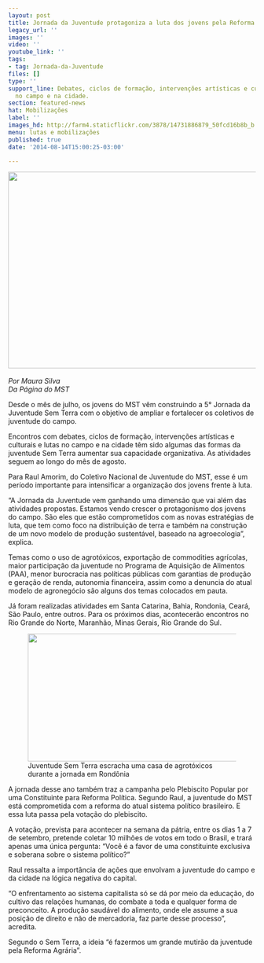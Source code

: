 ```yaml
---
layout: post
title: Jornada da Juventude protagoniza a luta dos jovens pela Reforma Agrária Popular
legacy_url: ''
images: ''
video: ''
youtube_link: ''
tags:
- tag: Jornada-da-Juventude
files: []
type: ''
support_line: Debates, ciclos de formação, intervenções artísticas e culturais e lutas
  no campo e na cidade.
section: featured-news
hat: Mobilizações
label: ''
images_hd: http://farm4.staticflickr.com/3878/14731886879_50fcd16b8b_b.jpg
menu: lutas e mobilizações
published: true
date: '2014-08-14T15:00:25-03:00'

---
```

<p><img alt="" height="400" src="http://farm4.staticflickr.com/3878/14731886879_50fcd16b8b_b.jpg" width="600" /><br />
<br />
<em>Por Maura Silva<br />
Da P&aacute;gina do MST</em></p>

<p>Desde o m&ecirc;s de julho, os jovens do MST v&ecirc;m construindo a 5&deg; Jornada da Juventude Sem Terra com o objetivo de ampliar e fortalecer os coletivos de juventude do campo.</p>

<p>Encontros com debates, ciclos de forma&ccedil;&atilde;o, interven&ccedil;&otilde;es art&iacute;sticas e culturais e lutas no campo e na cidade t&ecirc;m sido algumas das formas da juventude Sem Terra aumentar sua capacidade organizativa. As atividades seguem ao longo do m&ecirc;s de agosto.</p>

<p>Para Raul Amorim, do Coletivo Nacional de Juventude do MST, esse &eacute; um per&iacute;odo importante para intensificar a organiza&ccedil;&atilde;o dos jovens frente &agrave; luta.&nbsp;</p>

<p>&ldquo;A Jornada da Juventude vem ganhando uma dimens&atilde;o que vai al&eacute;m das atividades propostas. Estamos vendo crescer o protagonismo dos jovens do campo. S&atilde;o eles que est&atilde;o comprometidos com as novas estrat&eacute;gias de luta, que tem como foco na distribui&ccedil;&atilde;o de terra e tamb&eacute;m na constru&ccedil;&atilde;o de um novo modelo de produ&ccedil;&atilde;o sustent&aacute;vel, baseado na agroecologia&rdquo;, explica.</p>

<p>Temas como o uso de agrot&oacute;xicos, exporta&ccedil;&atilde;o de commodities agr&iacute;colas, maior participa&ccedil;&atilde;o da juventude no Programa de Aquisi&ccedil;&atilde;o de Alimentos (PAA), menor burocracia nas pol&iacute;ticas p&uacute;blicas com garantias de produ&ccedil;&atilde;o e gera&ccedil;&atilde;o de renda, autonomia financeira, assim como a denuncia do atual modelo de agroneg&oacute;cio s&atilde;o alguns dos temas colocados em pauta.</p>

<p>J&aacute; foram realizadas atividades em Santa Catarina, Bahia, Rondonia, Cear&aacute;, S&atilde;o Paulo, entre outros. Para os pr&oacute;ximos dias, acontecer&atilde;o encontros no Rio Grande do Norte, Maranh&atilde;o,&nbsp;Minas Gerais, Rio Grande do Sul.</p>

<figure class="image"><img alt="" height="260" src="http://farm4.staticflickr.com/3909/14918577185_599d823c42_b.jpg" width="802" />
<figcaption>Juventude Sem Terra escracha uma casa de agrot&oacute;xicos durante a jornada em Rond&ocirc;nia</figcaption>
</figure>

<p>A jornada desse ano tamb&eacute;m traz a campanha pelo Plebiscito Popular por uma Constituinte para Reforma Pol&iacute;tica. Segundo Raul, a juventude do MST est&aacute; comprometida com a reforma do atual sistema pol&iacute;tico brasileiro. E essa luta passa pela vota&ccedil;&atilde;o do plebiscito.&nbsp;</p>

<p>A vota&ccedil;&atilde;o, prevista para acontecer na semana da p&aacute;tria, entre os dias 1 a 7 de setembro, pretende coletar 10 milh&otilde;es de votos em todo o Brasil, e trar&aacute; apenas uma &uacute;nica pergunta: &ldquo;Voc&ecirc; &eacute; a favor de uma constituinte exclusiva e soberana sobre o sistema pol&iacute;tico?&rdquo;</p>

<p>Raul ressalta a import&acirc;ncia de a&ccedil;&otilde;es que envolvam a juventude do campo e da cidade na l&oacute;gica negativa do capital.&nbsp;</p>

<p>&ldquo;O enfrentamento ao sistema capitalista s&oacute; se d&aacute; por meio da educa&ccedil;&atilde;o, do cultivo das rela&ccedil;&otilde;es humanas, do combate a toda e qualquer forma de preconceito. A produ&ccedil;&atilde;o saud&aacute;vel do alimento, onde ele assume a sua posi&ccedil;&atilde;o de direito e n&atilde;o de mercadoria, faz parte desse processo&rdquo;, acredita.</p>

<p>Segundo o Sem Terra, a ideia &ldquo;&eacute; fazermos um grande mutir&atilde;o da juventude pela Reforma Agr&aacute;ria&rdquo;.</p>

